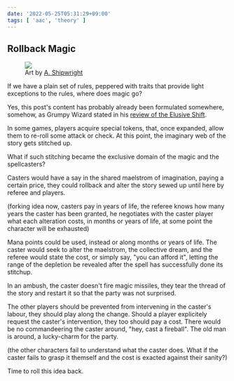 ```yaml
---
date: '2022-05-25T05:31:29+09:00'
tags: [ 'aac', 'theory' ]
---
```


## Rollback Magic

<figure class="right large noborder capright">
<a href="https://www.artstation.com/artwork/J9Jvgv"><img src="images/20210211_weave.jpg" loading="lazy" /></a>
<figcaption>Art by <a href="https://www.artstation.com/artwork/J9Jvgv">A. Shipwright</a></figcaption>
</figure>

If we have a plain set of rules, peppered with traits that provide light exceptions to the rules, where does magic go?

Yes, this post's content has probably already been formulated somewhere, somehow, as Grumpy Wizard stated in his [review of the Elusive Shift](https://grumpywizard.home.blog/2022/03/31/review-the-elusive-shift-how-role-playing-games-forged-their-identity/).

In some games, players acquire special tokens, that, once expanded, allow them to re-roll some attack or check. At this point, the imaginary web of the story gets stitched up.

What if such stitching became the exclusive domain of the magic and the spellcasters?

Casters would have a say in the shared maelstrom of imagination, paying a certain price, they could rollback and alter the story sewed up until here by referee and players.

(forking idea now, casters pay in years of life, the referee knows how many years the caster has been granted, he negotiates with the caster player what each alteration costs, in months or years of life, at some point the character will be exhausted)

Mana points could be used, instead or along months or years of life. The caster would seek to alter the maelstrom, the collective dream, and the referee would state the cost, or simply say, "you can afford it", letting the range of the depletion be revealed after the spell has successfully done its stitchup.

In an ambush, the caster doesn't fire magic missiles, they tear the thread of the story and restart it so that the party was not surprised.

The other players should be prevented from intervening in the caster's labour, they should play along the change. Should a player explicitely request the caster's intervention, they too should pay a cost. There would be no commandeering the caster around, "hey, cast a fireball". The old man is around, a lucky-charm for the party.

(the other characters fail to understand what the caster does. What if the caster fails to grasp it themself and the cost is exacted against their sanity?)

Time to roll this idea back.

